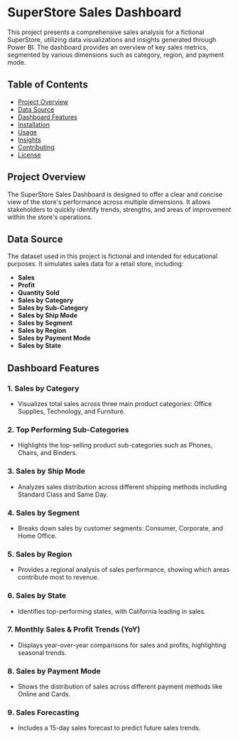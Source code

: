 # SuperStore Sales Dashboard

This project presents a comprehensive sales analysis for a fictional SuperStore, utilizing data visualizations and insights generated through Power BI. The dashboard provides an overview of key sales metrics, segmented by various dimensions such as category, region, and payment mode.

## Table of Contents

- [Project Overview](#project-overview)
- [Data Source](#data-source)
- [Dashboard Features](#dashboard-features)
- [Installation](#installation)
- [Usage](#usage)
- [Insights](#insights)
- [Contributing](#contributing)
- [License](#license)

## Project Overview

The SuperStore Sales Dashboard is designed to offer a clear and concise view of the store's performance across multiple dimensions. It allows stakeholders to quickly identify trends, strengths, and areas of improvement within the store's operations.

## Data Source

The dataset used in this project is fictional and intended for educational purposes. It simulates sales data for a retail store, including:

- **Sales**
- **Profit**
- **Quantity Sold**
- **Sales by Category**
- **Sales by Sub-Category**
- **Sales by Ship Mode**
- **Sales by Segment**
- **Sales by Region**
- **Sales by Payment Mode**
- **Sales by State**

## Dashboard Features

### 1. **Sales by Category**
   - Visualizes total sales across three main product categories: Office Supplies, Technology, and Furniture.

### 2. **Top Performing Sub-Categories**
   - Highlights the top-selling product sub-categories such as Phones, Chairs, and Binders.

### 3. **Sales by Ship Mode**
   - Analyzes sales distribution across different shipping methods including Standard Class and Same Day.

### 4. **Sales by Segment**
   - Breaks down sales by customer segments: Consumer, Corporate, and Home Office.

### 5. **Sales by Region**
   - Provides a regional analysis of sales performance, showing which areas contribute most to revenue.

### 6. **Sales by State**
   - Identifies top-performing states, with California leading in sales.

### 7. **Monthly Sales & Profit Trends (YoY)**
   - Displays year-over-year comparisons for sales and profits, highlighting seasonal trends.

### 8. **Sales by Payment Mode**
   - Shows the distribution of sales across different payment methods like Online and Cards.

### 9. **Sales Forecasting**
   - Includes a 15-day sales forecast to predict future sales trends.


